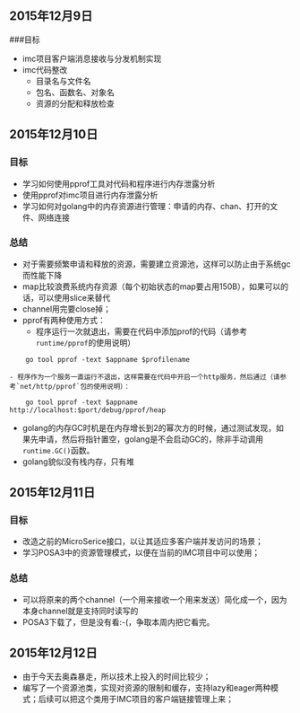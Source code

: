 ## 2015年12月9日

###目标
- imc项目客户端消息接收与分发机制实现
- imc代码整改
	- 目录名与文件名
	- 包名、函数名、对象名
	- 资源的分配和释放检查

## 2015年12月10日

### 目标
- 学习如何使用pprof工具对代码和程序进行内存泄露分析
- 使用pprof对imc项目进行内存泄露分析
- 学习如何对golang中的内存资源进行管理：申请的内存、chan、打开的文件、网络连接

### 总结
- 对于需要频繁申请和释放的资源，需要建立资源池，这样可以防止由于系统gc而性能下降
- map比较浪费系统内存资源（每个初始状态的map要占用150B），如果可以的话，可以使用slice来替代
- channel用完要close掉；
- pprof有两种使用方式：
	- 程序运行一次就退出，需要在代码中添加prof的代码（请参考`runtime/pprof`的使用说明）
```
	go tool pprof -text $appname $profilename
```

	- 程序作为一个服务一直运行不退出，这样需要在代码中开启一个http服务，然后通过（请参考`net/http/pprof`包的使用说明）：
```
	go tool pprof -text $appname http://localhost:$port/debug/pprof/heap 
```
- golang的内存GC时机是在内存增长到2的幂次方的时候，通过测试发现，如果先申请，然后将指针置空，golang是不会启动GC的，除非手动调用`runtime.GC()`函数。
- golang貌似没有栈内存，只有堆

## 2015年12月11日
### 目标
- 改造之前的MicroSerice接口，以让其适应多客户端并发访问的场景；
- 学习POSA3中的资源管理模式，以便在当前的IMC项目中可以使用；

### 总结
- 可以将原来的两个channel（一个用来接收一个用来发送）简化成一个，因为本身channel就是支持同时读写的
- POSA3下载了，但是没有看:-(，争取本周内把它看完。

## 2015年12月12日
- 由于今天去奥森暴走，所以技术上投入的时间比较少；
- 编写了一个资源池类，实现对资源的限制和缓存，支持lazy和eager两种模式；后续可以把这个类用于IMC项目的客户端链接管理上来；























